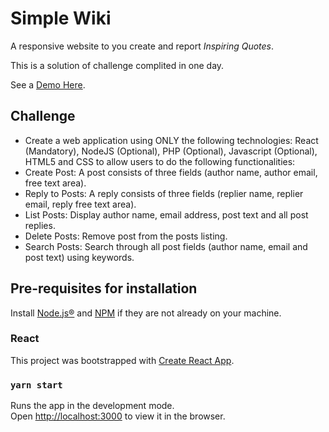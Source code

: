 
# Simple Wiki

A responsive website to you create and report *Inspiring Quotes*.

This is a solution of challenge complited in one day.

See a [Demo Here](https://master.d27d3dpxbc4u7k.amplifyapp.com/).

## Challenge

* Create a web application using ONLY the following technologies: React (Mandatory), NodeJS (Optional), PHP (Optional), Javascript (Optional), HTML5 and CSS to allow users to do the following functionalities:
* Create Post: A post consists of three fields (author name, author email, free text area).
* Reply to Posts: A reply consists of three fields (replier name, replier email, reply free text area).
* List Posts: Display author name, email address, post text and all post replies.
* Delete Posts: Remove post from the posts listing.
* Search Posts: Search through all post fields (author name, email and post text) using keywords.

## Pre-requisites for installation

Install [Node.js®](https://nodejs.org/en/download/) and [NPM](https://www.npmjs.com/get-npm) if they are not already on your machine.

### React

This project was bootstrapped with [Create React App](https://github.com/facebook/create-react-app).

### `yarn start`

Runs the app in the development mode.<br />
Open [http://localhost:3000](http://localhost:3000) to view it in the browser.


